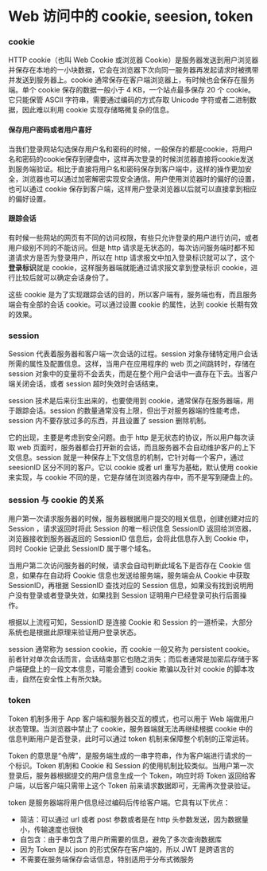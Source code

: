 # Web 访问中的 cookie, seesion, token

### cookie

HTTP cookie（也叫 Web Cookie 或浏览器 Cookie）是服务器发送到用户浏览器并保存在本地的一小块数据，它会在浏览器下次向同一服务器再发起请求时被携带并发送到服务器上。cookie 通常保存在客户端浏览器上，有时候也会保存在服务端。单个 cookie 保存的数据一般小于 4 KB，一个站点最多保存 20 个 cookie。它只能保管 ASCII 字符串，需要通过编码的方式存取 Unicode 字符或者二进制数据，因此难以利用 cookie 实现存储略微复杂的信息。

#### 保存用户密码或者用户喜好

当我们登录网站勾选保存用户名和密码的时候，一般保存的都是cookie，将用户名和密码的cookie保存到硬盘中，这样再次登录的时候浏览器直接将cookie发送到服务端验证。相比于直接将用户名和密码保存到客户端中，这样的操作更加安全，浏览器也可以通过加密解密实现安全通信。用户使用浏览器时的偏好的设置，也可以通过 cookie 保存到客户端，这样用户登录浏览器以后就可以直接拿到相应的偏好设置。

#### 跟踪会话

有时候一些网站的网页有不同的访问权限，有些只允许登录的用户进行访问，或者用户级别不同的不能访问。但是 http 请求是无状态的，每次访问服务端时都不知道请求方是否为登录用户，所以在 http 请求报文中加入登录标识就可以了，这个**登录标识**就是 cookie，这样服务器端就能通过请求报文拿到登录标识 cookie，进行比较后就可以确定会话身份了。

这些 cookie 是为了实现跟踪会话的目的，所以客户端有，服务端也有，而且服务端会有全部的会话 cookie。可以通过设置 cookie 的属性，达到 cookie 长期有效的效果。



### session

Session 代表着服务器和客户端一次会话的过程。session 对象存储特定用户会话所需的属性及配置信息。这样，当用户在应用程序的 web 页之间跳转时，存储在 session 对象中的变量将不会丢失，而是在整个用户会话中一直存在下去。当客户端关闭会话，或者 session 超时失效时会话结束。

session 技术是后来衍生出来的，也要使用到 cookie，通常保存在服务器端，用于跟踪会话。session 的数量通常没有上限，但出于对服务器端的性能考虑，session 内不要存放过多的东西，并且设置了 session 删除机制。

它的出现，主要是考虑到安全问题。由于 http 是无状态的协议，所以用户每次读取 web 页面时，服务器都会打开新的会话，而且服务器不会自动维护客户的上下文信息。session 就是一种保存上下文信息的机制，它针对每一个客户，通过 seesionID 区分不同的客户。它以 cookie 或者 url 重写为基础，默认使用 cookie 来实现，与 cookie 不同的是，它是存储在浏览器内存中，而不是写到硬盘上的。



### session 与 cookie 的关系

用户第一次请求服务器的时候，服务器根据用户提交的相关信息，创建创建对应的 Session ，请求返回时将此 Session 的唯一标识信息 SessionID 返回给浏览器，浏览器接收到服务器返回的 SessionID 信息后，会将此信息存入到 Cookie 中，同时 Cookie 记录此 SessionID 属于哪个域名。

当用户第二次访问服务器的时候，请求会自动判断此域名下是否存在 Cookie 信息，如果存在自动将 Cookie 信息也发送给服务端，服务端会从 Cookie 中获取 SessionID，再根据 SessionID 查找对应的 Session 信息，如果没有找到说明用户没有登录或者登录失效，如果找到 Session 证明用户已经登录可执行后面操作。

根据以上流程可知，SessionID 是连接 Cookie 和 Session 的一道桥梁，大部分系统也是根据此原理来验证用户登录状态。

session 通常称为 session cookie，而 cookie 一般又称为 persistent cookie。前者针对单次会话而言，会话结束那它也随之消失；而后者通常是加密后存储于客户端硬盘上的一段文本信息，可能会遭到 cookie 欺骗以及针对 cookie 的脚本攻击，自然在安全性上有所欠缺。



### token

Token 机制多用于 App 客户端和服务器交互的模式，也可以用于 Web 端做用户状态管理。当浏览器中禁止了 cookie，服务器端就无法再继续根据 cookie 中的信息判断用户是否登录，此时可以通过 token 机制来保障整个机制的正常运转。

Token 的意思是“令牌”，是服务端生成的一串字符串，作为客户端进行请求的一个标识。Token 机制和 Cookie 和 Session 的使用机制比较类似。当用户第一次登录后，服务器根据提交的用户信息生成一个 Token，响应时将 Token 返回给客户端，以后客户端只需带上这个 Token 前来请求数据即可，无需再次登录验证。

token 是服务器端将用户信息经过编码后传给客户端。它具有以下优点：

* 简洁：可以通过 url 或者 post 参数或者是在 http 头参数发送，因为数据量小，传输速度也很快
* 自包含：由于串包含了用户所需要的信息，避免了多次查询数据库
* 因为 Token 是以 json 的形式保存在客户端的，所以 JWT 是跨语言的
* 不需要在服务端保存会话信息，特别适用于分布式微服务
